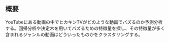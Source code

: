 ## 概要
YouTubeにある動画の中でヒカキンTVがどのような動画でバズるのか予測分析する。回帰分析や決定木を用いてバズるための特徴量を探し、その特徴量が多く含まれるジャンルの動画はどういったものかをクラスタリングする。


